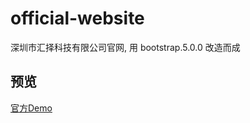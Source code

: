 # official-website

深圳市汇择科技有限公司官网, 用 bootstrap.5.0.0 改造而成

## 预览

[官方Demo](https://kakajun.github.io/official-website/)
